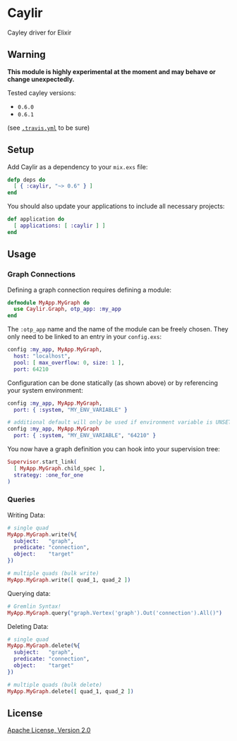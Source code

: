 # Caylir

Cayley driver for Elixir


## Warning

__This module is highly experimental at the moment and may behave or change unexpectedly.__

Tested cayley versions:

- `0.6.0`
- `0.6.1`

(see
[`.travis.yml`](https://github.com/mneudert/caylir/blob/v0.6.0/.travis.yml)
to be sure)


## Setup

Add Caylir as a dependency to your `mix.exs` file:

```elixir
defp deps do
  [ { :caylir, "~> 0.6" } ]
end
```

You should also update your applications to include all necessary projects:

```elixir
def application do
  [ applications: [ :caylir ] ]
end
```


## Usage

### Graph Connections

Defining a graph connection requires defining a module:

```elixir
defmodule MyApp.MyGraph do
  use Caylir.Graph, otp_app: :my_app
end
```

The `:otp_app` name and the name of the module can be freely chosen.
They only need to be linked to an entry in your `config.exs`:

```elixir
config :my_app, MyApp.MyGraph,
  host: "localhost",
  pool: [ max_overflow: 0, size: 1 ],
  port: 64210
```

Configuration can be done statically (as shown above) or by referencing your
system environment:

```elixir
config :my_app, MyApp.MyGraph,
  port: { :system, "MY_ENV_VARIABLE" }

# additional default will only be used if environment variable is UNSET
config :my_app, MyApp.MyGraph
  port: { :system, "MY_ENV_VARIABLE", "64210" }
```

You now have a graph definition you can hook into your supervision tree:

```elixir
Supervisor.start_link(
  [ MyApp.MyGraph.child_spec ],
  strategy: :one_for_one
)
```

### Queries

Writing Data:

```elixir
# single quad
MyApp.MyGraph.write(%{
  subject:   "graph",
  predicate: "connection",
  object:    "target"
})

# multiple quads (bulk write)
MyApp.MyGraph.write([ quad_1, quad_2 ])
```

Querying data:

```elixir
# Gremlin Syntax!
MyApp.MyGraph.query("graph.Vertex('graph').Out('connection').All()")
```

Deleting Data:

```elixir
# single quad
MyApp.MyGraph.delete(%{
  subject:   "graph",
  predicate: "connection",
  object:    "target"
})

# multiple quads (bulk delete)
MyApp.MyGraph.delete([ quad_1, quad_2 ])
```


## License

[Apache License, Version 2.0](http://www.apache.org/licenses/LICENSE-2.0)
